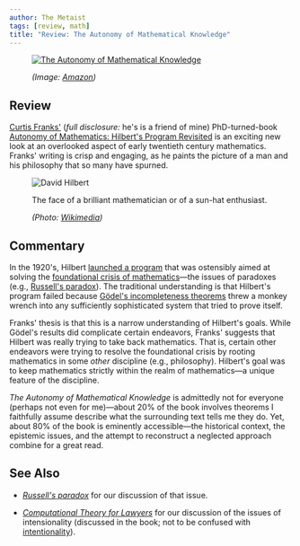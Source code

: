 ```yaml
---
author: The Metaist
tags: [review, math]
title: "Review: The Autonomy of Mathematical Knowledge"
---
```


<figure class="cover" markdown="1">

[![The Autonomy of Mathematical Knowledge]({{thumbnail}})][amazon]

<figcaption>
  <address markdown="1">

(Image: [Amazon][amazon])</address>

</figcaption>
</figure>

[amazon]: http://www.amazon.com/gp/product/0761147489

## Review

<div class="entry-summary" markdown="1">

[Curtis Franks'](http://www.nd.edu/~cfranks/)
(_full disclosure:_ he's is a friend of mine) PhD-turned-book
[Autonomy of Mathematics: Hilbert's Program Revisited][amazon] is an exciting
new look at an overlooked aspect of early twentieth century mathematics. Franks'
writing is crisp and engaging, as he paints the picture of a man and his
philosophy that so many have spurned.

</div>

<figure markdown="1">

![David Hilbert](/static/img/2010-02-24-david-hilbert.jpg)

<figcaption>
  The face of a brilliant mathematician or of a sun-hat enthusiast.
  <address markdown="1">

(Photo: [Wikimedia](http://commons.wikimedia.org/wiki/File:Hilbert.jpg))</address>

</figcaption>
</figure><!--more-->

## Commentary

In the 1920's, Hilbert
[launched a program](http://en.wikipedia.org/wiki/Hilbert's_program) that was
ostensibly aimed at solving the
[foundational crisis of mathematics](http://en.wikipedia.org/wiki/Foundational_crisis_of_mathematics#Foundational_crisis)&mdash;the
issues of paradoxes (e.g., [Russell's paradox](/blog/2009/11/russells-paradox.html)).
The traditional understanding is that Hilbert's program failed because
[G&ouml;del's incompleteness theorems](http://en.wikipedia.org/wiki/G%C3%B6del's_incompleteness_theorems)
threw a monkey wrench into any sufficiently sophisticated system that tried to
prove itself.

Franks' thesis is that this is a narrow understanding of Hilbert's goals.
While G&ouml;del's results did complicate certain endeavors, Franks' suggests
that Hilbert was really trying to take back mathematics. That is, certain other
endeavors were trying to resolve the foundational crisis by rooting mathematics
in some _other_ discipline (e.g., philosophy). Hilbert's goal was to keep
mathematics strictly within the realm of mathematics&mdash;a unique feature of
the discipline.

<cite>The Autonomy of Mathematical Knowledge</cite> is admittedly not for
everyone (perhaps not even for me)&mdash;about 20% of the book involves theorems
I faithfully assume describe what the surrounding text tells me they do. Yet,
about 80% of the book is eminently accessible&mdash;the historical context, the
epistemic issues, and the attempt to reconstruct a neglected approach combine
for a great read.

## See Also

- <cite>[Russell's paradox](/blog/2009/11/russells-paradox.html)</cite>
  for our discussion of that issue.

- <cite>[Computational Theory for Lawyers](/blog/2009/11/computational-theory-for-lawyers.html)</cite>
  for our discussion of the issues of intensionality (discussed in the book;
  not to be confused with [intentionality](http://en.wikipedia.org/wiki/Intentionality)).
